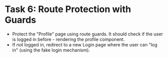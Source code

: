 # Task 6: Route Protection with Guards
- Protect the "Profile" page using route guards. It should check if the user is logged in before - rendering the profile component.
- If not logged in, redirect to a new Login page where the user can "log in" (using the fake login mechanism).
